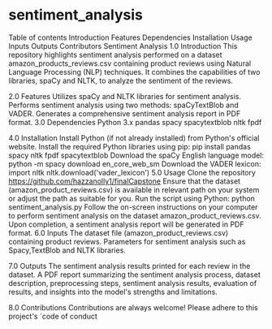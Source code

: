 # sentiment_analysis
Table of contents
Introduction
Features
Dependencies
Installation
Usage
Inputs
Outputs
Contributors
Sentiment Analysis
1.0 Introduction This repository highlights sentiment analysis performed on a dataset amazon_products_reviews.csv containing product reviews using Natural Language Processing (NLP) techniques. It combines the capabilities of two libraries, spaCy and NLTK, to analyze the sentiment of the reviews.

2.0 Features
Utilizes spaCy and NLTK libraries for sentiment analysis.
Performs sentiment analysis using two methods: spaCyTextBlob and VADER.
Generates a comprehensive sentiment analysis report in PDF format.
3.0 Dependencies
Python 3.x pandas spacy spacytextblob nltk fpdf

4.0 Installation
Install Python (if not already installed) from Python's official website.
Install the required Python libraries using pip: pip install pandas spacy nltk fpdf spacytextblob
Download the spaCy English language model: python -m spacy download en_core_web_sm
Download the VADER lexicon: import nltk nltk.download('vader_lexicon')
5.0 Usage
Clone the repository https://github.com/hazzanolly1/finalCapstone
Ensure that the dataset (amazon_product_reviews.csv) is available in relevant path on your system or adjust the path as suitable for you.
Run the script using Python: python sentiment_analysis.py
Follow the on-screen instructions on your computer to perform sentiment analysis on the dataset amazon_product_reviews.csv.
Upon completion, a sentiment analysis report will be generated in PDF format.
6.0 Inputs
The dataset file (amazon_product_reviews.csv) containing product reviews. Parameters for sentiment analysis such as Spacy,TextBlob and NLTK libraries.

7.0 Outputs
The sentiment analysis results printed for each review in the dataset. A PDF report summarizing the sentiment analysis process, dataset description, preprocessing steps, sentiment analysis results, evaluation of results, and insights into the model's strengths and limitations.

8.0 Contributions
Contributions are always welcome! Please adhere to this project's `code of conduct
